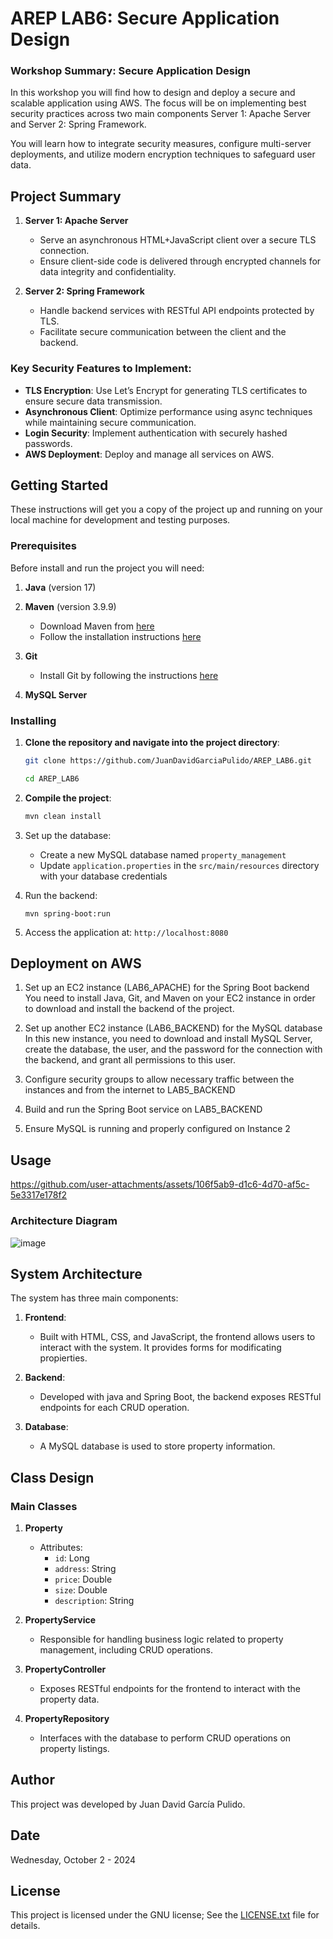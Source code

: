 # AREP LAB6: Secure Application Design

### Workshop Summary: Secure Application Design

In this workshop you will find how to design and deploy a secure and scalable application using AWS. The focus will be on implementing best security practices across two main components Server 1: Apache Server and Server 2: Spring Framework.

You will learn how to integrate security measures, configure multi-server deployments, and utilize modern encryption techniques to safeguard user data.


## Project Summary

1. **Server 1: Apache Server**
   - Serve an asynchronous HTML+JavaScript client over a secure TLS connection.
   - Ensure client-side code is delivered through encrypted channels for data integrity and confidentiality.

2. **Server 2: Spring Framework**
   - Handle backend services with RESTful API endpoints protected by TLS.
   - Facilitate secure communication between the client and the backend.

### Key Security Features to Implement:
- **TLS Encryption**: Use Let’s Encrypt for generating TLS certificates to ensure secure data transmission.
- **Asynchronous Client**: Optimize performance using async techniques while maintaining secure communication.
- **Login Security**: Implement authentication with securely hashed passwords.
- **AWS Deployment**: Deploy and manage all services on AWS.

## Getting Started
These instructions will get you a copy of the project up and running on your local machine for development and testing purposes.

### Prerequisites

Before install and run the project you will need:

1. **Java** (version 17)

2. **Maven** (version 3.9.9)
    - Download Maven from [here](http://maven.apache.org/download.html)
    - Follow the installation instructions [here](http://maven.apache.org/download.html#Installation)

3. **Git**
    - Install Git by following the instructions [here](http://git-scm.com/book/en/v2/Getting-Started-Installing-Git)

4. **MySQL Server** 


### Installing

1. **Clone the repository and navigate into the project directory**:
    ```sh
    git clone https://github.com/JuanDavidGarciaPulido/AREP_LAB6.git

    cd AREP_LAB6
    ```

2. **Compile the project**:
   ```sh
   mvn clean install
   ```

3. Set up the database:
   - Create a new MySQL database named `property_management`
   - Update `application.properties` in the `src/main/resources` directory with your database credentials

4. Run the backend:
   ```
   mvn spring-boot:run
   ```
5. Access the application at:
   `http://localhost:8080`


## Deployment on AWS

1. Set up an EC2 instance (LAB6_APACHE) for the Spring Boot backend
You need to install Java, Git, and Maven on your EC2 instance in order to download and install the backend of the project.   

2. Set up another EC2 instance (LAB6_BACKEND) for the MySQL database
In this new instance, you need to download and install MySQL Server, create the database, the user, and the password for the connection with the backend, and grant all permissions to this user.
   
3. Configure security groups to allow necessary traffic between the instances and from the internet to LAB5_BACKEND

7. Build and run the Spring Boot service on LAB5_BACKEND
   
9. Ensure MySQL is running and properly configured on Instance 2



## Usage

https://github.com/user-attachments/assets/106f5ab9-d1c6-4d70-af5c-5e3317e178f2

### Architecture Diagram

![image](https://github.com/user-attachments/assets/d17bdbb3-cb33-4d81-8c79-30b7fbe1095f)


## System Architecture

The system has three main components:

1. **Frontend**: 
   - Built with HTML, CSS, and JavaScript, the frontend allows users to interact with the system. It provides forms for modificating propierties.

2. **Backend**:
   - Developed with java and Spring Boot, the backend exposes RESTful endpoints for each CRUD operation.
     
3. **Database**:
   - A MySQL database is used to store property information.

## Class Design

### Main Classes

1. **Property**
   - Attributes: 
     - `id`: Long 
     - `address`: String
     - `price`: Double
     - `size`: Double
     - `description`: String

2. **PropertyService**
   - Responsible for handling business logic related to property management, including CRUD operations.

3. **PropertyController**
   - Exposes RESTful endpoints for the frontend to interact with the property data.

4. **PropertyRepository**
   - Interfaces with the database to perform CRUD operations on property listings.

## Author
This project was developed by Juan David García Pulido.

## Date

Wednesday, October 2 - 2024

## License

This project is licensed under the GNU license; See the [LICENSE.txt](LICENSE.txt) file for details.
